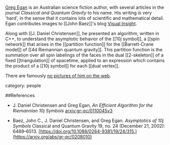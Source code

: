 [Greg Egan](http://www.gregegan.net) is an Australian science fiction author, with several articles in the journal _Classical and Quantum Gravity_ to his name. His writing is very 'hard', in the sense that it contains lots of scientific and mathematical detail. Egan contributes images to [[John Baez]]'s blog [Visual Insight](http://blogs.ams.org/visualinsight/).

Along with [[J. Daniel Christensen]], he presented an algorithm, written in C++, to understand the asymptotic behavior of the [[10j symbol]], a [[spin network]] that arises in the [[partition function]] for the [[Barrett-Crane model]] of [[4d Riemannian quantum gravity]]. This partition function is the summation over all spin labelings of the faces in the dual [[2-skeleton]] of a fixed [[triangulation]] of spacetime, applied to an expression which contains the product of a [[10j symbol]] for each [[dual vertex]].   

There are famously [no pictures of him on the web](http://gregegan.customer.netspace.net.au/images/GregEgan.htm).

category: people

##References

* J. Daniel Christensen and Greg Egan, _An  Efficient  Algorithm  for the  Riemannian 10j Symbols_ [arxiv:gr-qc/0110045v3](http://arxiv.org/abs/gr-qc/0110045v3)

* Baez, John C., J. Daniel Christensen, and Greg Egan. _Asymptotics of 10j Symbols_ Classical and Quantum Gravity 19, no. 24 (December 21, 2002): 6489–6513. [https://doi.org/10.1088/0264-9381/19/24/315.](https://arxiv.org/abs/gr-qc/0208010)
